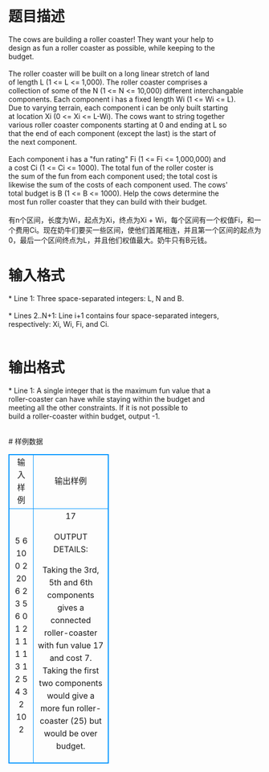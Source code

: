 # 

 
 # 题目描述 
<p>
The cows are building a roller coaster! They want your help to<br>design as fun a roller coaster as possible, while keeping to the<br>budget.<br><br>The roller coaster will be built on a long linear stretch of land<br>of length L (1 <= L <= 1,000). The roller coaster comprises a<br>collection of some of the N (1 <= N <= 10,000) different interchangable<br>components. Each component i has a fixed length Wi (1 <= Wi <= L).<br>Due to varying terrain, each component i can be only built starting<br>at location Xi (0 <= Xi <= L-Wi). The cows want to string together<br>various roller coaster components starting at 0 and ending at L so<br>that the end of each component (except the last) is the start of<br>the next component.<br><br>Each component i has a "fun rating" Fi (1 <= Fi <= 1,000,000) and<br>a cost Ci (1 <= Ci <= 1000). The total fun of the roller coster is<br>the sum of the fun from each component used; the total cost is<br>likewise the sum of the costs of each component used. The cows'<br>total budget is B (1 <= B <= 1000). Help the cows determine the<br>most fun roller coaster that they can build with their budget.<br><br>有n个区间，长度为Wi，起点为Xi，终点为Xi + Wi，每个区间有一个权值Fi，和一个费用Ci。现在奶牛们要买一些区间，使他们首尾相连，并且第一个区间的起点为0，最后一个区间终点为L，并且他们权值最大。奶牛只有B元钱。</p> 

 
 # 输入格式 
<p>
* Line 1: Three space-separated integers: L, N and B.<br><br>* Lines 2..N+1: Line i+1 contains four space-separated integers,<br>        respectively: Xi, Wi, Fi, and Ci.<br><br></p> 

 
 # 输出格式 
<p>
* Line 1: A single integer that is the maximum fun value that a<br>        roller-coaster can have while staying within the budget and<br>        meeting all the other constraints. If it is not possible to<br>        build a roller-coaster within budget, output -1.<br><br></p> 
# 样例数据
<style>
        table,table tr th, table tr td { border:1px solid #0094ff; }
        table { width: 200px; min-height: 25px; line-height: 25px; text-align: center; border-collapse: collapse;}   
    </style>
<table>
	<tr>
		<td>输入样例</td>
		<td>输出样例</td>
	</tr>
<tr><td>5 6 10
0 2 20 6
2 3 5 6
0 1 2 1
1 1 1 3
1 2 5 4
3 2 10 2


</td><td>17

OUTPUT DETAILS:

Taking the 3rd, 5th and 6th components gives a connected roller-coaster
with fun value 17 and cost 7. Taking the first two components would
give a more fun roller-coaster (25) but would be over budget.
</td></tr></table>
